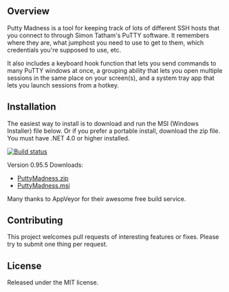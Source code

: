 ## Overview

Putty Madness is a tool for keeping track of lots of different SSH hosts that you connect to through Simon Tatham's PuTTY software. It remembers where they are, what jumphost you need to use to get to them, which credentials you're supposed to use, etc.

It also includes a keyboard hook function that lets you send commands to many PuTTY windows at once, a grouping ability that lets you open multiple sessions in the same place on your screen(s), and a system tray app that lets you launch sessions from a hotkey.

## Installation

The easiest way to install is to download and run the MSI (Windows Installer) file below. Or if you prefer a portable
install, download the zip file. You must have .NET 4.0 or higher installed.

[![Build status](https://ci.appveyor.com/api/projects/status/2n609in3u5jwv829)](https://ci.appveyor.com/project/ghjm/puttymadness)

Version 0.95.5 Downloads:
* [PuttyMadness.zip](https://ci.appveyor.com/api/buildjobs/bkx23fn69021lrec/artifacts/PuttyMadness.zip)
* [PuttyMadness.msi](https://ci.appveyor.com/api/buildjobs/bkx23fn69021lrec/artifacts/Setup/bin/Release/PuttyMadness.msi)

Many thanks to AppVeyor for their awesome free build service.

## Contributing

This project welcomes pull requests of interesting features or fixes. Please try to submit one thing per request.

## License

Released under the MIT license.
